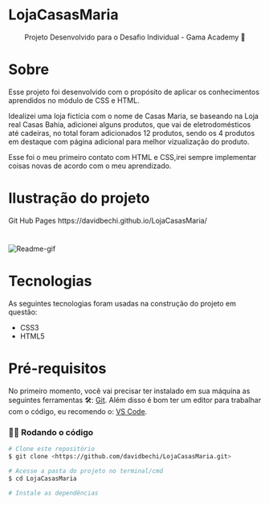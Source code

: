 # LojaCasasMaria

<p align="center">Projeto Desenvolvido para o Desafio Individual - Gama Academy 👊 </p>


# Sobre 
 
  <p>Esse projeto foi desenvolvido com o propósito de aplicar os conhecimentos aprendidos no módulo de CSS e HTML.</p>
  <p>Idealizei uma loja fictícia com o nome de Casas Maria, se baseando na Loja real Casas Bahia, adicionei alguns produtos, que vai de eletrodomésticos até cadeiras, no total foram adicionados 12 produtos, sendo os 4 produtos em destaque com página adicional para melhor vizualização do produto.</p>
  <p>Esse foi o meu primeiro contato com HTML e CSS,irei sempre implementar coisas novas de acordo com o meu aprendizado.</p>


# Ilustração do projeto
   <p> Git Hub Pages https://davidbechi.github.io/LojaCasasMaria/ <p>
   <h1 align="center"></h1>
  
   ![Readme-gif](https://user-images.githubusercontent.com/52297085/143527465-c388ed87-87a4-4e83-95f2-140c57a42e97.gif)
  
   
 # Tecnologias
  
  As seguintes tecnologias foram usadas na construção do projeto em questão:
     
  - CSS3 
  - HTML5 


# Pré-requisitos

No primeiro momento, você vai precisar ter instalado em sua máquina as seguintes ferramentas 🛠: 
<a href="https://git-scm.com">Git</a>.
 Além disso é bom ter um editor para trabalhar com o código, eu recomendo o: <a href="https://code.visualstudio.com/">VS Code</a>.


### 👨‍💻 Rodando o código

 ```bash
 # Clone este repositório
 $ git clone <https://github.com/davidbechi/LojaCasasMaria.git>

 # Acesse a pasta do projeto no terminal/cmd
 $ cd LojaCasasMaria

 # Instale as dependências
